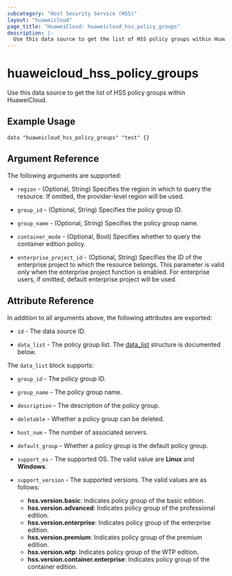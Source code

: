 ```yaml
---
subcategory: "Host Security Service (HSS)"
layout: "huaweicloud"
page_title: "HuaweiCloud: huaweicloud_hss_policy_groups"
description: |-
  Use this data source to get the list of HSS policy groups within HuaweiCloud.
---
```


# huaweicloud_hss_policy_groups

Use this data source to get the list of HSS policy groups within HuaweiCloud.

## Example Usage

```hcl
data "huaweicloud_hss_policy_groups" "test" {}
```

## Argument Reference

The following arguments are supported:

* `region` - (Optional, String) Specifies the region in which to query the resource.
  If omitted, the provider-level region will be used.

* `group_id` - (Optional, String) Specifies the policy group ID.

* `group_name` - (Optional, String) Specifies the policy group name.

* `container_mode` - (Optional, Bool) Specifies whether to query the container edition policy.

* `enterprise_project_id` - (Optional, String) Specifies the ID of the enterprise project to which the resource belongs.
  This parameter is valid only when the enterprise project function is enabled.
  For enterprise users, if omitted, default enterprise project will be used.

## Attribute Reference

In addition to all arguments above, the following attributes are exported:

* `id` - The data source ID.

* `data_list` - The policy group list.
  The [data_list](#policy_group_structure) structure is documented below.

<a name="policy_group_structure"></a>
The `data_list` block supports:

* `group_id` - The policy group ID.

* `group_name` - The policy group name.

* `description` - The description of the policy group.

* `deletable` - Whether a policy group can be deleted.

* `host_num` - The number of associated servers.

* `default_group` - Whether a policy group is the default policy group.

* `support_os` - The supported OS. The valid value are **Linux** and **Windows**.

* `support_version` - The supported versions. The valid values are as follows:
  + **hss.version.basic**: Indicates policy group of the basic edition.
  + **hss.version.advanced**: Indicates policy group of the professional edition.
  + **hss.version.enterprise**: Indicates policy group of the enterprise edition.
  + **hss.version.premium**: Indicates policy group of the premium edition.
  + **hss.version.wtp**: Indicates policy group of the WTP edition.
  + **hss.version.container.enterprise**: Indicates policy group of the container edition.
